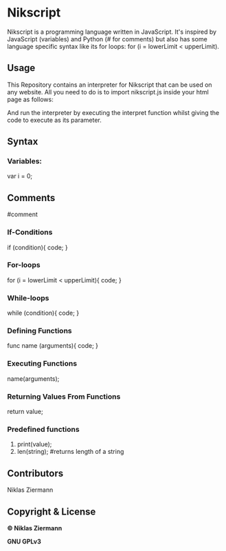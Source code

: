 # Nikscript

Nikscript is a programming language written in JavaScript.
It's inspired by JavaScript (variables) and Python (# for comments) but also has some language specific syntax like its for loops: for (i = lowerLimit < upperLimit).

## Usage

This Repository contains an interpreter for Nikscript that can be used on any website.
All you need to do is to import nikscript.js inside your html page as follows:

<script src="nikscript.js"></script>

And run the interpreter by executing the interpret function whilst giving the code to execute as its parameter.

## Syntax

### Variables:

var i = 0;

## Comments

#comment

### If-Conditions

if (condition){
  code;
}

### For-loops

for (i = lowerLimit < upperLimit){
  code;
}

### While-loops

while (condition){
  code;
}

### Defining Functions

func name (arguments){
  code;
}

### Executing Functions

name(arguments);

### Returning Values From Functions

return value;

### Predefined functions

1. print(value);
2. len(string);  #returns length of a string

## Contributors

Niklas Ziermann

## Copyright & License

**© Niklas Ziermann** 

**GNU GPLv3**
